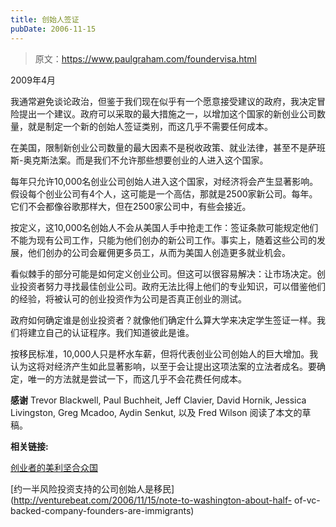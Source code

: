 ```yaml
---
title: 创始人签证
pubDate: 2006-11-15
---
```


> 原文：https://www.paulgraham.com/foundervisa.html 

            
2009年4月

我通常避免谈论政治，但鉴于我们现在似乎有一个愿意接受建议的政府，我决定冒险提出一个建议。政府可以采取的最大措施之一，以增加这个国家的新创业公司数量，就是制定一个新的创始人签证类别，而这几乎不需要任何成本。

在美国，限制新创业公司数量的最大因素不是税收政策、就业法律，甚至不是萨班斯-奥克斯法案。而是我们不允许那些想要创业的人进入这个国家。

每年只允许10,000名创业公司创始人进入这个国家，对经济将会产生显著影响。假设每个创业公司有4个人，这可能是一个高估，那就是2500家新公司。每年。它们不会都像谷歌那样大，但在2500家公司中，有些会接近。

按定义，这10,000名创始人不会从美国人手中抢走工作：签证条款可能规定他们不能为现有公司工作，只能为他们创办的新公司工作。事实上，随着这些公司的发展，他们创办的公司会雇佣更多员工，从而为美国人创造更多就业机会。

看似棘手的部分可能是如何定义创业公司。但这可以很容易解决：让市场决定。创业投资者努力寻找最佳创业公司。政府无法比得上他们的专业知识，可以借鉴他们的经验，将被认可的创业投资作为公司是否真正创业的测试。

政府如何确定谁是创业投资者？就像他们确定什么算大学来决定学生签证一样。我们将建立自己的认证程序。我们知道彼此是谁。

按移民标准，10,000人只是杯水车薪，但将代表创业公司创始人的巨大增加。我认为这将对经济产生如此显著影响，以至于会让提出这项法案的立法者成名。要确定，唯一的方法就是尝试一下，而这几乎不会花费任何成本。

**感谢** Trevor Blackwell, Paul Buchheit, Jeff Clavier, David Hornik, Jessica Livingston, Greg Mcadoo, Aydin Senkut, 以及 Fred Wilson 阅读了本文的草稿。

**相关链接:**

[创业者的美利坚合众国](http://www.economist.com/surveys/displaystory.cfm?story_id=13216037&fsrc=rss)

[约一半风险投资支持的公司创始人是移民](http://venturebeat.com/2006/11/15/note-to-washington-about-half- of-vc-backed-company-founders-are-immigrants)
